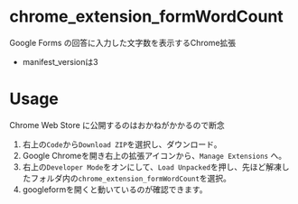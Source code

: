# chrome_extension_formWordCount

Google Forms の回答に入力した文字数を表示するChrome拡張
* manifest_versionは3

# Usage

Chrome Web Store に公開するのはおかねがかかるので断念

1. 右上の`Code`から`Download ZIP`を選択し、ダウンロード。
3. Google Chromeを開き右上の拡張アイコンから、`Manage Extensions` へ。
4. 右上の`Developer Mode`をオンにして、`Load Unpacked`を押し、先ほど解凍したフォルダ内の`chrome_extension_formWordCount`を選択。
5. googleformを開くと動いているのが確認できます。
